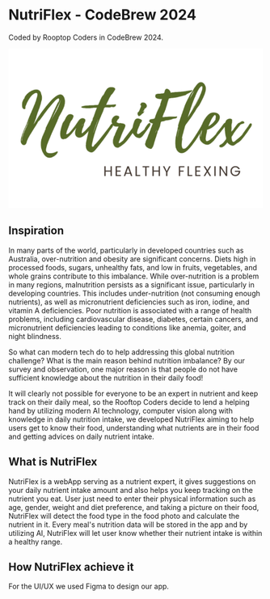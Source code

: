 # NutriFlex - CodeBrew 2024

Coded by Rooptop Coders in CodeBrew 2024.

![public/screenshot-20240405-at-603-1@2x.png](public/screenshot-20240405-at-603-1@2x.png)

## Inspiration
In many parts of the world, particularly in developed countries such as Australia, 
over-nutrition and obesity are significant concerns. Diets high in processed foods, sugars, unhealthy fats, 
and low in fruits, vegetables, and whole grains contribute to this imbalance.
While over-nutrition is a problem in many regions, malnutrition persists as a significant issue, particularly in developing countries. This includes under-nutrition (not consuming enough nutrients), as well as micronutrient deficiencies such as iron, iodine, and vitamin A deficiencies.
Poor nutrition is associated with a range of health problems, including cardiovascular disease, diabetes, certain cancers, and micronutrient deficiencies leading to conditions like anemia, goiter, and night blindness.

So what can modern tech do to help addressing this global nutrition challenge? What is the main reason behind nutrition imbalance? By our survey and observation, one major reason is that people do not have sufficient knowledge about the nutrition in their daily food!

It will clearly not possible for everyone to be an expert in nutrient and keep track on their daily meal, so the Rooftop Coders
decide to lend a helping hand by utilizing modern AI technology, computer vision along with knowledge in daily nutrition intake, we
developed NutriFlex aiming to help users get to know their food, understanding what nutrients are in their food and getting advices on 
daily nutrient intake.

## What is NutriFlex
NutriFlex is a webApp serving as a nutrient expert, it gives suggestions on your daily nutrient intake amount and also helps you keep tracking on the nutrient you eat.
User just need to enter their physical information such as age, gender, weight and diet preference, and taking a picture on 
their food, NutriFlex will detect the food type in the food photo and calculate the nutrient in it. Every meal's nutrition data will be stored in the app and by utilizing AI, 
NutriFlex will let user know whether their nutrient intake is within a healthy range.

## How NutriFlex achieve it
For the UI/UX we used Figma to design our app.
